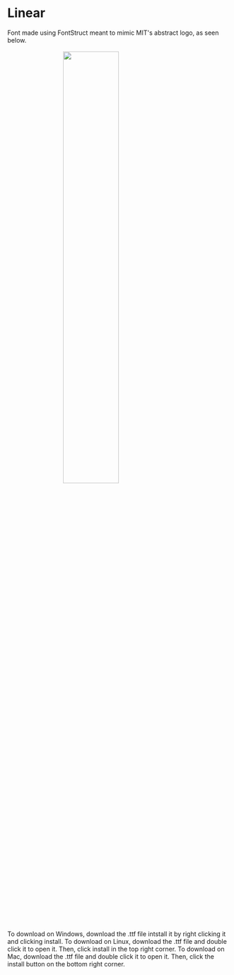 # Linear

Font made using FontStruct meant to mimic MIT's abstract logo, as seen below. 
<br>
<br>
<img src="https://upload.wikimedia.org/wikipedia/commons/0/0c/MIT_logo.svg" style="display: block; margin-left: auto; margin-right: auto; width: 50%;">
<br>
<br>
To download on Windows, download the .ttf file intstall it by right clicking it and clicking install. 
To download on Linux, download the .ttf file and double click it to open it. Then, click install in the top right corner.
To download on Mac, download the .ttf file and double click it to open it. Then, click the install button on the bottom right corner.
